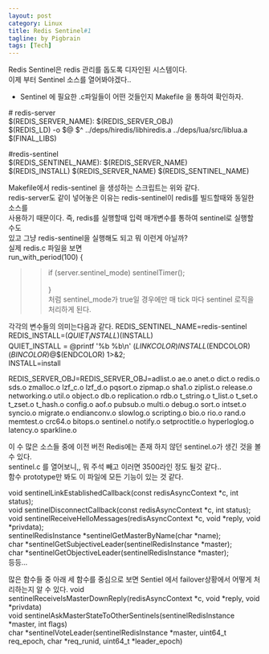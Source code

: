 ```yaml
---
layout: post
category: Linux
title: Redis Sentinel#1
tagline: by Pigbrain
tags: [Tech]
---
```

Redis Sentinel은 redis 관리를 돕도록 디자인된 시스템이다. <br>
이제 부터 Sentinel 소스를 열어봐야겠다..

<!--more-->

* Sentinel 에 필요한 .c파일들이 어떤 것들인지 Makefile 을 통하여 확인하자. <br>

\# redis-server <br>
$(REDIS_SERVER_NAME): $(REDIS_SERVER_OBJ) <br> 
$(REDIS_LD) -o $@ $^ ../deps/hiredis/libhiredis.a ../deps/lua/src/liblua.a $(FINAL_LIBS) <br> 
	
\#redis-sentinel <br>
$(REDIS_SENTINEL_NAME): $(REDIS_SERVER_NAME) <br> 
$(REDIS_INSTALL) $(REDIS_SERVER_NAME) $(REDIS_SENTINEL_NAME) <br> 

Makefile에서 redis-sentinel 을 생성하는 스크립트는 위와 같다. <br> 
redis-server도 같이 넣어놓은 이유는 redis-sentinel이 redis를 빌드할때와 동일한 소스를 <br> 
사용하기 때문이다. 즉, redis를 실행할때 입력 매개변수를 통하여 sentinel로 실행할 수도 <br> 
있고 그냥 redis-sentinel을 실행해도 되고 뭐 이런게 아닐까? <br>
실제 redis.c 파일을 보면 <br> 
run_with_period(100) { <br> 
>> if (server.sentinel_mode) sentinelTimer(); <br>  
} <br> 
처럼 sentinel_mode가 true일 경우에만 매 tick 마다 sentinel 로직을 처리하게 된다.

각각의 변수들의 의미는다음과 같다. 
REDIS_SENTINEL_NAME=redis-sentinel <br> 
REDIS_INSTALL=$(QUIET_INSTALL)$(INSTALL) <br> 
QUIET_INSTALL = @printf '%b %b\n' $(LINKCOLOR)INSTALL$(ENDCOLOR) $(BINCOLOR)$@$(ENDCOLOR) 1>\&2; <br> 
INSTALL=install <br> 


REDIS_SERVER_OBJ=REDIS_SERVER_OBJ=adlist.o ae.o anet.o dict.o redis.o sds.o zmalloc.o lzf_c.o lzf_d.o pqsort.o zipmap.o sha1.o ziplist.o release.o networking.o util.o object.o db.o replication.o rdb.o t_string.o t_list.o t_set.o t_zset.o t_hash.o config.o aof.o pubsub.o multi.o debug.o sort.o intset.o syncio.o migrate.o endianconv.o slowlog.o scripting.o bio.o rio.o rand.o memtest.o crc64.o bitops.o sentinel.o notify.o setproctitle.o hyperloglog.o latency.o sparkline.o


이 수 많은 소스들 중에 이전 버전 Redis에는 존재 하지 않던 sentinel.o가 생긴 것을 볼 수 있다. <br>
sentinel.c 를 열어보니,, 뭐 주석 빼고 이러면 3500라인 정도 될것 같다.. <br>
함수 prototype만 봐도 이 파일에 모든 기능이 있는 것 같다.


void sentinelLinkEstablishedCallback(const redisAsyncContext *c, int status); <br> 
void sentinelDisconnectCallback(const redisAsyncContext *c, int status); <br> 
void sentinelReceiveHelloMessages(redisAsyncContext *c, void *reply, void *privdata); <br> 
sentinelRedisInstance *sentinelGetMasterByName(char *name); <br> 
char *sentinelGetSubjectiveLeader(sentinelRedisInstance *master); <br> 
char *sentinelGetObjectiveLeader(sentinelRedisInstance *master); <br> 
등등...

많은 함수들 중 아래 세 함수를 중심으로 보면 Sentiel 에서 failover상황에서 어떻게 처리하는지 알 수 있다.
void sentinelReceiveIsMasterDownReply(redisAsyncContext *c, void *reply, void *privdata) <br> 
void sentinelAskMasterStateToOtherSentinels(sentinelRedisInstance *master, int flags) <br> 
char *sentinelVoteLeader(sentinelRedisInstance *master, uint64_t req_epoch, char *req_runid, uint64_t *leader_epoch) <br> 
